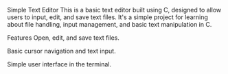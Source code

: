 Simple Text Editor
This is a basic text editor built using C, designed to allow users to input, edit, and save text files. It's a simple project for learning about file handling, input management, and basic text manipulation in C.

Features
Open, edit, and save text files.

Basic cursor navigation and text input.

Simple user interface in the terminal.
